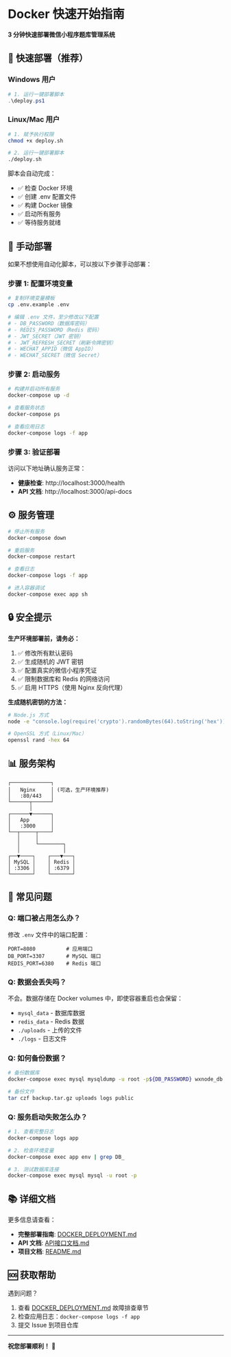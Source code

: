 # Docker 快速开始指南

**3 分钟快速部署微信小程序题库管理系统**

## 🚀 快速部署（推荐）

### Windows 用户

```powershell
# 1. 运行一键部署脚本
.\deploy.ps1
```

### Linux/Mac 用户

```bash
# 1. 赋予执行权限
chmod +x deploy.sh

# 2. 运行一键部署脚本
./deploy.sh
```

脚本会自动完成：
- ✅ 检查 Docker 环境
- ✅ 创建 .env 配置文件
- ✅ 构建 Docker 镜像
- ✅ 启动所有服务
- ✅ 等待服务就绪

## 📝 手动部署

如果不想使用自动化脚本，可以按以下步骤手动部署：

### 步骤 1: 配置环境变量

```bash
# 复制环境变量模板
cp .env.example .env

# 编辑 .env 文件，至少修改以下配置
# - DB_PASSWORD（数据库密码）
# - REDIS_PASSWORD（Redis 密码）
# - JWT_SECRET（JWT 密钥）
# - JWT_REFRESH_SECRET（刷新令牌密钥）
# - WECHAT_APPID（微信 AppID）
# - WECHAT_SECRET（微信 Secret）
```

### 步骤 2: 启动服务

```bash
# 构建并启动所有服务
docker-compose up -d

# 查看服务状态
docker-compose ps

# 查看应用日志
docker-compose logs -f app
```

### 步骤 3: 验证部署

访问以下地址确认服务正常：

- **健康检查**: http://localhost:3000/health
- **API 文档**: http://localhost:3000/api-docs

## ⚙️ 服务管理

```bash
# 停止所有服务
docker-compose down

# 重启服务
docker-compose restart

# 查看日志
docker-compose logs -f app

# 进入容器调试
docker-compose exec app sh
```

## 🔒 安全提示

**生产环境部署前，请务必：**

1. ✅ 修改所有默认密码
2. ✅ 生成随机的 JWT 密钥
3. ✅ 配置真实的微信小程序凭证
4. ✅ 限制数据库和 Redis 的网络访问
5. ✅ 启用 HTTPS（使用 Nginx 反向代理）

**生成随机密钥的方法：**

```bash
# Node.js 方式
node -e "console.log(require('crypto').randomBytes(64).toString('hex'))"

# OpenSSL 方式（Linux/Mac）
openssl rand -hex 64
```

## 📊 服务架构

```
┌─────────────┐
│   Nginx     │ (可选，生产环境推荐)
│   :80/443   │
└──────┬──────┘
       │
┌──────▼──────┐
│   App       │
│   :3000     │
└──┬─────┬────┘
   │     │
   │     └────────┐
   │              │
┌──▼────┐    ┌───▼───┐
│ MySQL │    │ Redis │
│ :3306 │    │ :6379 │
└───────┘    └───────┘
```

## 🔧 常见问题

### Q: 端口被占用怎么办？

修改 `.env` 文件中的端口配置：

```env
PORT=8080          # 应用端口
DB_PORT=3307       # MySQL 端口
REDIS_PORT=6380    # Redis 端口
```

### Q: 数据会丢失吗？

不会。数据存储在 Docker volumes 中，即使容器重启也会保留：
- `mysql_data` - 数据库数据
- `redis_data` - Redis 数据
- `./uploads` - 上传的文件
- `./logs` - 日志文件

### Q: 如何备份数据？

```bash
# 备份数据库
docker-compose exec mysql mysqldump -u root -p${DB_PASSWORD} wxnode_db > backup.sql

# 备份文件
tar czf backup.tar.gz uploads logs public
```

### Q: 服务启动失败怎么办？

```bash
# 1. 查看完整日志
docker-compose logs app

# 2. 检查环境变量
docker-compose exec app env | grep DB_

# 3. 测试数据库连接
docker-compose exec mysql mysql -u root -p
```

## 📚 详细文档

更多信息请查看：
- **完整部署指南**: [DOCKER_DEPLOYMENT.md](./DOCKER_DEPLOYMENT.md)
- **API 文档**: [API接口文档.md](./API接口文档.md)
- **项目文档**: [README.md](./README.md)

## 🆘 获取帮助

遇到问题？
1. 查看 [DOCKER_DEPLOYMENT.md](./DOCKER_DEPLOYMENT.md) 故障排查章节
2. 检查应用日志：`docker-compose logs -f app`
3. 提交 Issue 到项目仓库

---

**祝您部署顺利！** 🎉

